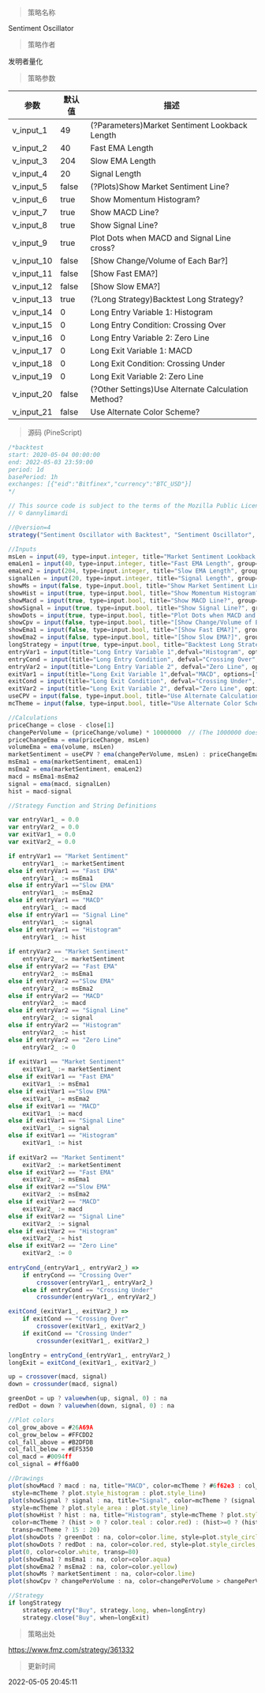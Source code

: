
> 策略名称

Sentiment Oscillator

> 策略作者

发明者量化



> 策略参数



|参数|默认值|描述|
|----|----|----|
|v_input_1|49|(?Parameters)Market Sentiment Lookback Length|
|v_input_2|40|Fast EMA Length|
|v_input_3|204|Slow EMA Length|
|v_input_4|20|Signal Length|
|v_input_5|false|(?Plots)Show Market Sentiment Line?|
|v_input_6|true|Show Momentum Histogram?|
|v_input_7|true|Show MACD Line?|
|v_input_8|true|Show Signal Line?|
|v_input_9|true|Plot Dots when MACD and Signal Line cross?|
|v_input_10|false|[Show Change/Volume of Each Bar?]|
|v_input_11|false|[Show Fast EMA?]|
|v_input_12|false|[Show Slow EMA?]|
|v_input_13|true|(?Long Strategy)Backtest Long Strategy?|
|v_input_14|0|Long Entry Variable 1: Histogram|Fast EMA|Slow EMA|MACD|Signal Line|Market Sentiment|
|v_input_15|0|Long Entry Condition: Crossing Over|Crossing Under|
|v_input_16|0|Long Entry Variable 2: Zero Line|Fast EMA|Slow EMA|MACD|Signal Line|Histogram|Market Sentiment|
|v_input_17|0|Long Exit Variable 1: MACD|Fast EMA|Slow EMA|Market Sentiment|Signal Line|Histogram|
|v_input_18|0|Long Exit Condition: Crossing Under|Crossing Over|
|v_input_19|0|Long Exit Variable 2: Zero Line|Fast EMA|Slow EMA|MACD|Signal Line|Histogram|Market Sentiment|
|v_input_20|false|(?Other Settings)Use Alternate Calculation Method?|
|v_input_21|false|Use Alternate Color Scheme?|


> 源码 (PineScript)

``` javascript
/*backtest
start: 2020-05-04 00:00:00
end: 2022-05-03 23:59:00
period: 1d
basePeriod: 1h
exchanges: [{"eid":"Bitfinex","currency":"BTC_USD"}]
*/

// This source code is subject to the terms of the Mozilla Public License 2.0 at https://mozilla.org/MPL/2.0/
// © dannylimardi

//@version=4
strategy("Sentiment Oscillator with Backtest", "Sentiment Oscillator", overlay=false)

//Inputs
msLen = input(49, type=input.integer, title="Market Sentiment Lookback Length", group="Parameters")
emaLen1 = input(40, type=input.integer, title="Fast EMA Length", group="Parameters")
emaLen2 = input(204, type=input.integer, title="Slow EMA Length", group="Parameters")
signalLen = input(20, type=input.integer, title="Signal Length", group="Parameters")
showMs = input(false, type=input.bool, title="Show Market Sentiment Line?", group="Plots")
showHist = input(true, type=input.bool, title="Show Momentum Histogram?", group="Plots")
showMacd = input(true, type=input.bool, title="Show MACD Line?", group="Plots")
showSignal = input(true, type=input.bool, title="Show Signal Line?", group="Plots")
showDots = input(true, type=input.bool, title="Plot Dots when MACD and Signal Line cross?", group="Plots")
showCpv = input(false, type=input.bool, title="[Show Change/Volume of Each Bar?]", group="Plots")
showEma1 = input(false, type=input.bool, title="[Show Fast EMA?]", group="Plots")
showEma2 = input(false, type=input.bool, title="[Show Slow EMA?]", group="Plots")
longStrategy = input(true, type=input.bool, title="Backtest Long Strategy?", group="Long Strategy")
entryVar1 = input(title="Long Entry Variable 1",defval="Histogram", options=["Market Sentiment", "Fast EMA", "Slow EMA", "MACD", "Signal Line", "Histogram"], group="Long Strategy")
entryCond = input(title="Long Entry Condition", defval="Crossing Over", options=["Crossing Over", "Crossing Under"], group="Long Strategy")
entryVar2 = input(title="Long Entry Variable 2", defval="Zero Line", options=["Market Sentiment", "Fast EMA", "Slow EMA", "MACD", "Signal Line", "Histogram", "Zero Line"], group="Long Strategy")
exitVar1 = input(title="Long Exit Variable 1",defval="MACD", options=["Market Sentiment", "Fast EMA", "Slow EMA", "MACD", "Signal Line", "Histogram"], group="Long Strategy")
exitCond = input(title="Long Exit Condition", defval="Crossing Under", options=["Crossing Over", "Crossing Under"], group="Long Strategy")
exitVar2 = input(title="Long Exit Variable 2", defval="Zero Line", options=["Market Sentiment", "Fast EMA", "Slow EMA", "MACD", "Signal Line", "Histogram", "Zero Line"], group="Long Strategy")
useCPV = input(false, type=input.bool, title="Use Alternate Calculation Method?", group="Other Settings", tooltip="If checked, the Market Sentiment will be the EMA of Change Per Volume of each bar, instead of the default calculation method (Price Change EMA divided by Volume EMA). The alternate method may be slightly more responsive, but will result in bigger fluctuations when there is a huge change in volume. If this method is checked, I recommend changing the Long Exit Strategy to 'Signal Line Crossing Under Zero'.")
mcTheme = input(false, type=input.bool, title="Use Alternate Color Scheme?", group="Other Settings", tooltip="If checked, the MACD, Signal, and Histogram will all be plotted as areas and histograms")

//Calculations
priceChange = close - close[1]
changePerVolume = (priceChange/volume) * 10000000  // (The 1000000 doesn't have any significance, it's just to avoid color-change errors when the values are too small.)
priceChangeEma = ema(priceChange, msLen)
volumeEma = ema(volume, msLen)
marketSentiment = useCPV ? ema(changePerVolume, msLen) : priceChangeEma/volumeEma * 1000000000
msEma1 = ema(marketSentiment, emaLen1)
msEma2 = ema(marketSentiment, emaLen2)
macd = msEma1-msEma2
signal = ema(macd, signalLen)
hist = macd-signal

//Strategy Function and String Definitions

var entryVar1_ = 0.0
var entryVar2_ = 0.0
var exitVar1_ = 0.0
var exitVar2_ = 0.0

if entryVar1 == "Market Sentiment" 
    entryVar1_ := marketSentiment
else if entryVar1 == "Fast EMA"
    entryVar1_ := msEma1
else if entryVar1 =="Slow EMA"
    entryVar1_ := msEma2
else if entryVar1 == "MACD"
    entryVar1_ := macd
else if entryVar1 == "Signal Line" 
    entryVar1_ := signal
else if entryVar1 == "Histogram" 
    entryVar1_ := hist
    
if entryVar2 == "Market Sentiment" 
    entryVar2_ := marketSentiment
else if entryVar2 == "Fast EMA"
    entryVar2_ := msEma1
else if entryVar2 =="Slow EMA"
    entryVar2_ := msEma2
else if entryVar2 == "MACD"
    entryVar2_ := macd
else if entryVar2 == "Signal Line" 
    entryVar2_ := signal
else if entryVar2 == "Histogram" 
    entryVar2_ := hist
else if entryVar2 == "Zero Line"
    entryVar2_ := 0
    
if exitVar1 == "Market Sentiment" 
    exitVar1_ := marketSentiment
else if exitVar1 == "Fast EMA"
    exitVar1_ := msEma1
else if exitVar1 =="Slow EMA"
    exitVar1_ := msEma2
else if exitVar1 == "MACD"
    exitVar1_ := macd
else if exitVar1 == "Signal Line" 
    exitVar1_ := signal
else if exitVar1 == "Histogram" 
    exitVar1_ := hist
    
if exitVar2 == "Market Sentiment" 
    exitVar2_ := marketSentiment
else if exitVar2 == "Fast EMA"
    exitVar2_ := msEma1
else if exitVar2 =="Slow EMA"
    exitVar2_ := msEma2
else if exitVar2 == "MACD"
    exitVar2_ := macd
else if exitVar2 == "Signal Line" 
    exitVar2_ := signal
else if exitVar2 == "Histogram" 
    exitVar2_ := hist
else if exitVar2 == "Zero Line"
    exitVar2_ := 0
    
entryCond_(entryVar1_, entryVar2_) =>
    if entryCond == "Crossing Over"
        crossover(entryVar1_, entryVar2_)
    else if entryCond == "Crossing Under"
        crossunder(entryVar1_, entryVar2_)

exitCond_(exitVar1_, exitVar2_) =>
    if exitCond == "Crossing Over"
        crossover(exitVar1_, exitVar2_)
    if exitCond == "Crossing Under"
        crossunder(exitVar1_, exitVar2_)

longEntry = entryCond_(entryVar1_, entryVar2_)
longExit = exitCond_(exitVar1_, exitVar2_)

up = crossover(macd, signal)
down = crossunder(macd, signal)

greenDot = up ? valuewhen(up, signal, 0) : na
redDot = down ? valuewhen(down, signal, 0) : na

//Plot colors
col_grow_above = #26A69A
col_grow_below = #FFCDD2
col_fall_above = #B2DFDB
col_fall_below = #EF5350
col_macd = #0094ff
col_signal = #ff6a00

//Drawings
plot(showMacd ? macd : na, title="MACD", color=mcTheme ? #6f62e3 : col_macd, transp=mcTheme ? 15 : 0,
 style=mcTheme ? plot.style_histogram : plot.style_line)
plot(showSignal ? signal : na, title="Signal", color=mcTheme ? (signal > 0 ? color.blue : color.orange) : col_signal, transp=mcTheme ? 85 : 0,
 style=mcTheme ? plot.style_area : plot.style_line)
plot(showHist ? hist : na, title="Histogram", style=mcTheme ? plot.style_columns : plot.style_area, 
 color=mcTheme ? (hist > 0 ? color.teal : color.red) : (hist>=0 ? (hist[1] < hist ? col_grow_above : col_fall_above) : (hist[1] < hist ? col_grow_below : col_fall_below)), 
 transp=mcTheme ? 15 : 20)
plot(showDots ? greenDot : na, color=color.lime, style=plot.style_circles, linewidth=5, transp=40)
plot(showDots ? redDot : na, color=color.red, style=plot.style_circles, linewidth=5, transp=40)
plot(0, color=color.white, transp=80)
plot(showEma1 ? msEma1 : na, color=color.aqua)
plot(showEma2 ? msEma2 : na, color=color.yellow)
plot(showMs ? marketSentiment : na, color=color.lime)
plot(showCpv ? changePerVolume : na, color=changePerVolume > changePerVolume[1] ? color.teal : color.red)

//Strategy
if longStrategy
    strategy.entry("Buy", strategy.long, when=longEntry)
    strategy.close("Buy", when=longExit)

```

> 策略出处

https://www.fmz.com/strategy/361332

> 更新时间

2022-05-05 20:45:11
